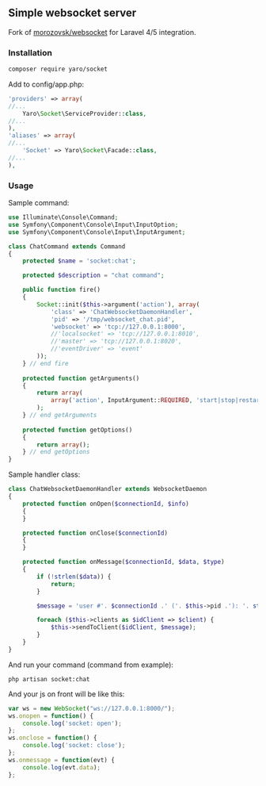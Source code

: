 ## Simple websocket server

Fork of [morozovsk/websocket](https://github.com/morozovsk/websocket) for Laravel 4/5 integration.

### Installation
```bash
composer require yaro/socket
```

Add to config/app.php:
```php
'providers' => array(
//...
    Yaro\Socket\ServiceProvider::class,
//...
),
'aliases' => array(
//...
    'Socket' => Yaro\Socket\Facade::class,
//...
),
```

### Usage
Sample command:

```php
use Illuminate\Console\Command;
use Symfony\Component\Console\Input\InputOption;
use Symfony\Component\Console\Input\InputArgument;

class ChatCommand extends Command 
{
    protected $name = 'socket:chat';

    protected $description = "chat command";

    public function fire()
    {
        Socket::init($this->argument('action'), array(
            'class' => 'ChatWebsocketDaemonHandler',
            'pid' => '/tmp/websocket_chat.pid',
            'websocket' => 'tcp://127.0.0.1:8000',
            //'localsocket' => 'tcp://127.0.0.1:8010',
            //'master' => 'tcp://127.0.0.1:8020',
            //'eventDriver' => 'event'
        ));
    } // end fire
    
    protected function getArguments()
    {
        return array(
            array('action', InputArgument::REQUIRED, 'start|stop|restart'),
        );
    } // end getArguments
    
    protected function getOptions()
    {
        return array();
    } // end getOptions
}
```


Sample handler class:
```php
class ChatWebsocketDaemonHandler extends WebsocketDaemon
{
    protected function onOpen($connectionId, $info)
    {
    }

    protected function onClose($connectionId) 
    {
    }

    protected function onMessage($connectionId, $data, $type)
    {
        if (!strlen($data)) {
            return;
        }

        $message = 'user #'. $connectionId .' ('. $this->pid .'): '. strip_tags($data);

        foreach ($this->clients as $idClient => $client) {
            $this->sendToClient($idClient, $message);
        }
    }
}
```


And run your command (command from example):
```shell
php artisan socket:chat
```


And your js on front will be like this:
```javascript
var ws = new WebSocket("ws://127.0.0.1:8000/");
ws.onopen = function() { 
    console.log('socket: open');
};
ws.onclose = function() { 
    console.log('socket: close');
};
ws.onmessage = function(evt) { 
    console.log(evt.data);
};
```
